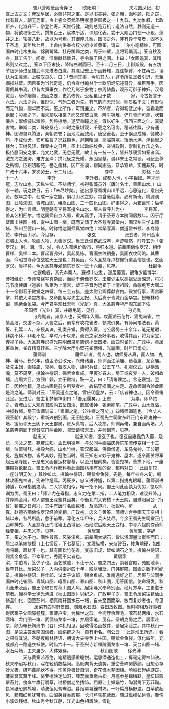 <!-- { "loadSidebar": true } -->
　　
　　　　蜀八卦殿壁画奇异记
　　欧阳炯：
　　
　　　　夫龙图凤纪，初宣上古之文；帝室皇居，必蕴非常之宝。是以书美钟、张之翰，画称顾、陆之踪，代有其人，朝无乏事。令上睿文英武圣明孝皇帝御极之一十九载，九功惟叙，七政斯齐，化溢升平，俗登仁寿。天惟行健，动则总览万机；道法自然，静则无遗一物，将欲权衡三代，撰揖百王，宸襟所适，谅超化表。尝于大殿西门创一小殿，藻井之上，轮排八卦，故以为号焉。其御座几案，图书之外，非有异于常者，固不关干圣虑。其年秋七月，上命内供奉检校少府少监黄筌，谓曰：「尔小笔精妙，可图画四时花木虫鸟、锦鷄鹭鸶、牡丹踯躅之类，周于四壁，庶将观瞩焉。」筌自秋及冬，其工告毕。间者，淮南献鹤数只，寻令貌于殿之间。上曰：「女画逼真，其精彩则又过之。」筌以下臣末技，降堦曲谢而已。至十二月三日，上御斯殿，有五坊节级罗师进呈雄武军先进者白鹰，其鹰见壁上所画野雉，连连掣臂，不住再三，误认为生类焉。上嗟叹良久，曰：「昔闻其事，今见其人。」遽令所进呈者引退，无至搦损玆壁。因目筌为当代奇笔，仍令宣付翰林学士欧阳炯纪述奇异，微臣拜手，因得叙其书焉。伊昔大舜垂衣，作绘乃彰于象物；宗周铸鼎，观形可御于神奸。汉号灵台，唐称烟阁，图画之要，史策攸传。公私虽见于数
　　
　　家，今古皆言于六法。六法之内，惟形似、气韵二者为先。有气韵而无形似，则质胜于文；有形似而无气韵，则华而不实。筌之所作，可谓兼之。不然者，安得粉壁之中，奋霜毛而欲起；彩毫之下，混朱顶以相亲？而又观彼白鹰，盻乎锦雉，俨丹青而可测，状若偎丛；掣绦镟以难停，势将掠地。遂契重瞳之鉴，假以好生；俄回三面之仁，真疑害物。举斯二类，兼彼羣花，四时之景堪观，千载之名可尚。稽诸往牒，少有通神。图海兽以腾波，秦朝贾誉；画池龙而致雨，唐室垂名。至于误点成蝇，徒成小巧，不成似犬，安可胜言？况玆殿也，迥架昭回，高临爽垲。瑶池水满，浮镜里之楼台；玉树风轻，鏁壶中之日月。圣上以动咏坟典，亲讲政刑，崇制礼作乐之名，极侍膳问安之孝，允文允武，无怠无荒，故士有一技一艺，皆升陟褒赏如筌者焉。激东海之波涛，难方圣泽；拱北辰之光耀，永固皇基。诚非末士之常谈，可纪至尊之所御。臣职叨翰苑，誉乏儒林，因广圣谟，聊同画品，恭承宣命，实愧菲辞。时广政十六年，岁次癸丑，十二月记。
　　
　　　　卷中
　　
　　　　妙格下品十一人
　　
　　　　李升
　　
　　　　李升者，成都人也，小字锦奴。年才弱冠，志攻山水，天纵生知，不从师学。初得张藻员外（唐时名士，善画山水。）山水一轴，玩之数日，云：「未尽妙矣。」遂出意写蜀境山川平远，心思造化，意出先贤。数年之中，创成一家之能，俱尽山水之妙。每含毫就素，必有新奇。桃源洞图、武陵溪图、青城山图、峨眉山图、二十四化山图，好事得之，为箱箧珍；后学得之，为亡言师。明皇朝有李将军擅名山水，蜀人皆呼升为小
　　
　　李将军，盖其艺相匹尔。悟达国师自京入蜀，重其高手，请于圣寿寺本院同居数年。因于厅壁画出峡图一堵，雾中山图一堵。既而又请于大圣慈寺真堂内，画汉州三学山图一堵、彭州至德山一堵。时称悟达国师真堂四绝：常粲写真、僧道盈书额、李商隐赞、李升画山水。今见存。
　　
　　　　张玄
　　
　　　　张玄者，简州金水石城山人也。攻画人物，尤善罗汉。当王氏偏霸武成年，声迹喧然，时呼玄为「张罗汉」。荆、湖、淮、浙，令人入蜀纵价收市，将归本道。前辈画佛像罗汉，相传曹样、吴样二本。曹起曹弗兴，吴起吴栋。曹画衣纹稠叠，吴画衣纹简略。其曹画，今昭觉寺孙位战胜天王是也；其吴画，今大圣慈寺卢楞伽行道高僧是也。玄画罗汉，吴样矣。今大圣慈寺灌顶院罗汉一堂十六躯，见存。
　　
　　　　杜齯龟
　　
　　　　杜齯龟者，其先本秦人，避禄山之乱，遂居蜀焉。齯龟少能博学，涉猎经史，专师常粲写真杂画，而妙于佛像罗汉。王蜀少主以高祖受唐深恩，将兴元节度使唐（道袭）私第为上清宫，塑王子晋为远祖于上清祖殿，命齯龟写大唐二十一帝御容于殿堂之四壁。每三会五猎，差太尉公卿荐献宫内。殿堂行事，斋宫职掌，并依大清宫故事。又命齯龟写先主太妃、太后真于青城山金华宫。授翰林待诏，赐紫金鱼袋。今严君平观杜天师（光庭）真、大圣慈寺华严阁东廊下佑
　　
　　圣国师（光业）真，并齯龟笔，见存。
　　
　　　　刁光胤
　　
　　　　刁光胤者，雍京人也，天福年入蜀。攻画湖石花竹、猫兔鸟雀。性情高洁，交游不杂。入蜀之后，前辈有攻花雀者，顿减价矣。有师问笔法者，黄筌、孔篙二人，亲授其诀。孔类升堂，黄得入室。刁公居蜀三十余年，笔无蹔暇，非病不休，非老不息，卒时八十以来。豪贵之家及好事者，收得其画，将为家宝，传视子孙。大圣慈寺炽盛光院明僧录房窻傍小壁四堵，画四时雀竹。广政中，黄居宷重妆，雀蝶精奇转甚。三学院大厅小壁花雀两堵，光胤画，时年已耄矣。
　　
　　　　蒲师训
　　
　　　　蒲师训者，蜀人也。幼师房从真，画人物、鬼神、蕃马。长兴年，值孟令公改元，兴脩诸庙，师训画江渎庙、诸葛庙、龙女庙。及先主殂，画陵庙、鬼神、蕃汉人物、旗帜兵仗、公王车马、礼服仪式，纵横浩瀚，莫不周至。授翰林待诏，赐紫金鱼袋。甲寅岁春末，蜀王或夜梦一人，破帽故襕，庞眉大目，方颐广颡，立于殿堦，跂一足，曰：「请脩理之。」言讫寝觉。翌日，因检他籍，见此古画是前夕所梦者神，故绢穿损画之左足。遂命师训令验此画是谁之笔。师训对云：「唐吴道玄之笔。曾应明皇梦，云：『痁者神也。』」因令重脩此足。呈进后，蜀主复梦前神谢曰：「吾足履矣。」上虑
　　
　　为祟，即命焚之。青城山丈人观真君殿内五岳四渎、部属诸神，张素卿笔。广政中，山水泛溢，冲损数堵。蜀王命师训曰：「素卿之笔，公往继之可矣。」四堵师训笔也。（今丈人观圣朝广其殿宇，重新兴创别画，无旧迹矣。）王蜀先主祠堂东畔正门东畔鬼神一堵、宝历寺天王阁下天王部属，房从真笔，后人妆损，师训再脩，兼自画两堵。大圣慈寺南廊下观音院门两金刚、邻壁请塔天王，并师训笔，见存。
　　
　　　　赵忠义
　　
　　　　赵忠义者，德玄子也。德玄自雍襁负入蜀，及长，习父之艺，宛若生知。孟氏明德年，与父同手画福庆禅院东流传变相一十三堵，位置铺舒、楼殿台阁、山水竹树、蕃汉服饰、佛像僧道、车马鬼神、王公冠冕、旌旗法物，皆尽其妙，冠绝当时。蜀王知忠义妙于鬼神、屋木，遂令画关将军起玉泉寺图，于是忠义画自运材鄽基，以至丹楹刻桷，皆役鬼神。叠拱下地，一座佛殿将欲起立。蜀王令内作都料看此画图枋栱有准的否，都料对曰：「此画复较，一座分明无欠。」其妙如此。授翰林待诏，赐紫金鱼袋。先是，每年杪冬末旬，翰林攻画鬼神者，例进钟馗焉。丙辰岁，忠义进钟馗，以第二指挑鬼眼睛。蒲师训进钟馗，以母指剜鬼睛。二人钟馗相似，唯一指不同。蜀王问此画孰为优劣，筌以师训为优。蜀王曰：「师训力在母指，忠义力在第二指，二人笔力相敌，难议升降。」并厚赐金帛。时人谓蜀王深鉴其画矣。今衙北门大安楼下天王院，自濮阳吴公（行曾）镇蜀之日创兴，其中有唐时名画数堵，及高道兴、杜齯龟、房
　　
　　从真、赵德齐画佛像罗汉经验变相。广政初，忠义与黄筌、蒲师训合手画天王变相十堵以来，各尽所能，愈于前辈。淳化五年甲午，兵火焚尽。今余王蜀先生祠堂正门西畔神鬼、大圣慈寺正门北墻上西域记、石经院后殿天王变相、中寺六祖院傍药师经变相，并忠义笔，见存。
　　
　　　　黄居宝
　　
　　　　黄居宝，字辞玉，筌之次子也。画性最高，风姿俊爽。前辈画太湖石，皆以浅深墨淡嵌空而已；居宝以笔端摤攃（上七赏反，下七葛反），文理纵横，夹杂砂石，棱角峭硬，如虬虎将踊，厥状非一也。其有画松竹花雀，变态旧规，皆如湖石之类。授翰林待诏，赐紫金鱼袋。不幸早亡，秀而不实者也。
　　
　　　　黄居寀
　　
　　　　居寀，字伯鸾，筌少子也。画艺敏赡，不让于父。蜀之四王，崇奢宫殿，苑囿池亭，世罕其比。居寀父子，入内供奉迨四十年，殿庭墻壁，门帏屏障，图画之数不可纪录。授翰林待诏、将仕郎、试太子议郎，赐金鱼袋。淮南通好之日，居寀与父同手画四时花雀图、青城山图、峨眉山图、春山图、秋山图，用答国信。使命将发，秋山全未及画，蜀王令取在库秋山图入角。居寀与父奉命别画，经月方毕，工更愈于前者。翰林学士徐光溥进《秋山图歌》以纪之。广政甲子岁，蜀王令居寀往葛仙山脩盖仙化，回至彭州，栖真南轩画水石一堵，自未至酉而毕，敏而复妙者也，今见存。
　　
　　居寀有四时野景图、湖滩水石图、春田放牧图。当时卿相及好事者得居寀子父图障卷簇，家藏户宝，为稀世之珍。今衙厅余理毛、啄苔鹤两堵、水石两堵、龙门图一堵、武侯庙龙水一堵，并居寀笔，见存。圣朝克蜀之后，居寀赴京，颇为翰长陶尚书（谷）殊礼相见。因收得名画数件，请居寀验之。其中秋山一图，是故主答淮南国信者，画绢缝之内，自有衔名。陶公云：「此是淮王所遗。」看之果符其说。圣朝授翰林待诏、朝请大夫寺丞上柱国，赐紫金鱼袋。淳化四年，充成都府一路送衣袄使。时齿六十一。于圣兴寺新禅院画龙水一堵、天台山图一堵、水石两堵，工夫虽少，大体宛存。
　　
　　　　秋山图歌
　　徐光溥
　　　　天与黄筌艺奇绝，笔精迥感重瞳悦。运思潜通造化工，挥毫定得神仙诀。秋来奉诏写秋山，写在轻绡数幅间。高低向背无遗势，重峦叠嶂何孱颜。目想心存妙尤极，研巧覈能状不得。珍禽异兽皆自驯，奇花怪木非因植。崎岖石磴绝游踪，薄雾冥冥藏半峰。娑萝掩映迷仙洞，薛荔纍垂缴古松。月槛参差锦鳞跃，星坛斑驳翠苔封。傍岸牛羸行嚼草，过桥僧老坐搘笻。屈原江上婵娟竹，陶潜篱下芳菲鞠。良宵祇恐鹧鸪啼，晴波但见鸳鸯浴。暮烟羃羃鏁村坞，一叶扁舟横野渡。白苹欲起风，黯黯红蕉犹带雨。曲沼芙蓉香馥郁，长汀芦荻花蔌蔌。鴈过孤峰帖远青，鹿傍小溪饮残绿。秋山秀兮秋江静，江光山色相辉映。雪迸
　　
